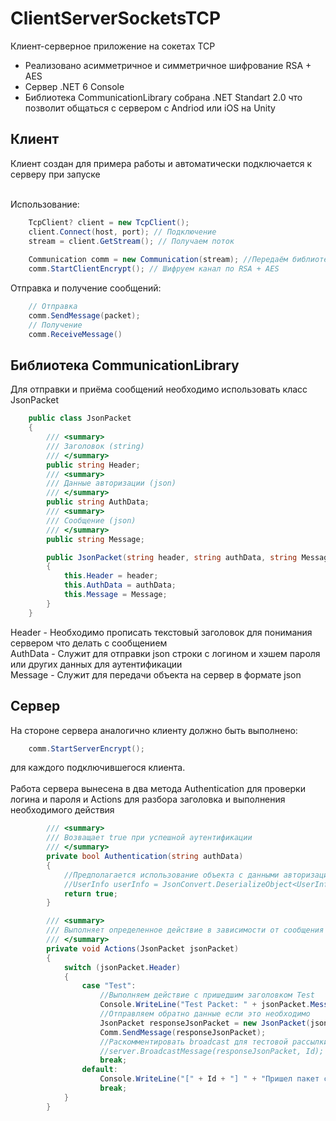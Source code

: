 # ClientServerSocketsTCP

Клиент-серверное приложение на сокетах TCP
* Реализовано асимметричное и симметричное шифрование RSA + AES
* Сервер .NET 6 Console
* Библиотека CommunicationLibrary собрана .NET Standart 2.0 что позволит общаться с сервером с Andriod или iOS на Unity

## Клиент
Клиент создан для примера работы и автоматически подключается к серверу при запуске <br><br>

Использование:
```c#
    TcpClient? client = new TcpClient();
    client.Connect(host, port); // Подключение
    stream = client.GetStream(); // Получаем поток
    
    Communication comm = new Communication(stream); //Передаём библиотеке CommunicationLibrary поток
    comm.StartClientEncrypt(); // Шифруем канал по RSA + AES
```
Отправка и получение сообщений:
```c#
    // Отправка
    comm.SendMessage(packet);
    // Получение
    comm.ReceiveMessage()
```
## Библиотека CommunicationLibrary
Для отправки и приёма сообщений необходимо использовать класс JsonPacket
```c#
    public class JsonPacket
    {
        /// <summary>
        /// Заголовок (string)
        /// </summary>
        public string Header;
        /// <summary>
        /// Данные авторизации (json)
        /// </summary>
        public string AuthData;
        /// <summary>
        /// Сообщение (json)
        /// </summary>
        public string Message;

        public JsonPacket(string header, string authData, string Message) 
        {
            this.Header = header;
            this.AuthData = authData;
            this.Message = Message;
        }
    }
```
Header - Необходимо прописать текстовый заголовок для понимания сервером что делать с сообщением <br>
AuthData - Служит для отправки json строки с логином и хэшем пароля или других данных для аутентификации <br>
Message - Служит для передачи объекта на сервер в формате json

## Сервер
На стороне сервера аналогично клиенту должно быть выполнено:
```c#
    сomm.StartServerEncrypt();
```
для каждого подключившегося клиента.<br><br>
Работа сервера вынесена в два метода Authentication для проверки логина и пароля и Actions для разбора заголовка и выполнения необходимого действия
```c#
        /// <summary>
        /// Возващает true при успешной аутентификации
        /// </summary>
        private bool Authentication(string authData)
        {
            //Предполагается использование объекта с данными авторизации
            //UserInfo userInfo = JsonConvert.DeserializeObject<UserInfo>(AuthData);
            return true;
        }

        /// <summary>
        /// Выполняет определенное действие в зависимости от сообщения в header
        /// </summary>
        private void Actions(JsonPacket jsonPacket) 
        {
            switch (jsonPacket.Header)
            {
                case "Test":
                    //Выполняем действие с пришедшим заголовком Test
                    Console.WriteLine("Test Packet: " + jsonPacket.Message);
                    //Отправляем обратно данные если это необходимо
                    JsonPacket responseJsonPacket = new JsonPacket(jsonPacket.Header, null, "Test response, your message: " + jsonPacket.Message);
                    Comm.SendMessage(responseJsonPacket);
                    //Раскомментировать broadcast для тестовой рассылки данных всем клиентам
                    //server.BroadcastMessage(responseJsonPacket, Id);
                    break;
                default:
                    Console.WriteLine("[" + Id + "] " + "Пришел пакет с именем: " + jsonPacket.Header + " такой пакет не был распознан");
                    break;
            }
        }
```
